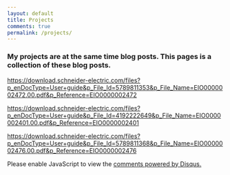 ```yaml
---
layout: default
title: Projects
comments: true
permalink: /projects/
---
```


### My projects are at the same time blog posts. This pages is a collection of these blog posts.

https://download.schneider-electric.com/files?p_enDocType=User+guide&p_File_Id=5789811353&p_File_Name=EIO0000002472.00.pdf&p_Reference=EIO0000002472

https://download.schneider-electric.com/files?p_enDocType=User+guide&p_File_Id=4192222649&p_File_Name=EIO0000002401.00.pdf&p_Reference=EIO0000002401

https://download.schneider-electric.com/files?p_enDocType=User+guide&p_File_Id=5789811368&p_File_Name=EIO0000002476.00.pdf&p_Reference=EIO0000002476


<div id="disqus_thread"></div>
<script>

/**
*  RECOMMENDED CONFIGURATION VARIABLES: EDIT AND UNCOMMENT THE SECTION BELOW TO INSERT DYNAMIC VALUES FROM YOUR PLATFORM OR CMS.
*  LEARN WHY DEFINING THESE VARIABLES IS IMPORTANT: https://disqus.com/admin/universalcode/#configuration-variables*/
/*
var disqus_config = function () {
this.page.url = egekorkan.com;  // Replace PAGE_URL with your page's canonical URL variable
this.page.identifier = PAGE_IDENTIFIER; // Replace PAGE_IDENTIFIER with your page's unique identifier variable
};
*/
(function() { // DON'T EDIT BELOW THIS LINE
var d = document, s = d.createElement('script');
s.src = 'https://egekorkan-com.disqus.com/embed.js';
s.setAttribute('data-timestamp', +new Date());
(d.head || d.body).appendChild(s);
})();
</script>
<noscript>Please enable JavaScript to view the <a href="https://disqus.com/?ref_noscript">comments powered by Disqus.</a></noscript>